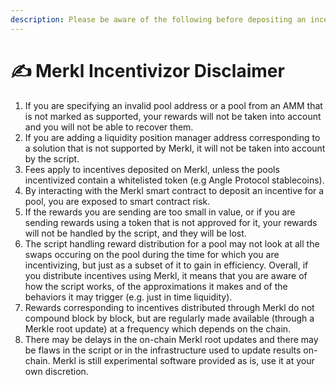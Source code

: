 ```yaml
---
description: Please be aware of the following before depositing an incentive on Merkl
---
```


# ✍️ Merkl Incentivizor Disclaimer

1. If you are specifying an invalid pool address or a pool from an AMM that is not marked as supported, your rewards will not be taken into account and you will not be able to recover them.
2. If you are adding a liquidity position manager address corresponding to a solution that is not supported by Merkl, it will not be taken into account by the script.
3. Fees apply to incentives deposited on Merkl, unless the pools incentivized contain a whitelisted token (e.g Angle Protocol stablecoins).
4. By interacting with the Merkl smart contract to deposit an incentive for a pool, you are exposed to smart contract risk.
5. If the rewards you are sending are too small in value, or if you are sending rewards using a token that is not approved for it, your rewards will not be handled by the script, and they will be lost.
6. The script handling reward distribution for a pool may not look at all the swaps occuring on the pool during the time for which you are incentivizing, but just as a subset of it to gain in efficiency. Overall, if you distribute incentives using Merkl, it means that you are aware of how the script works, of the approximations it makes and of the behaviors it may trigger (e.g. just in time liquidity).
7. Rewards corresponding to incentives distributed through Merkl do not compound block by block, but are regularly made available (through a Merkle root update) at a frequency which depends on the chain.
8. There may be delays in the on-chain Merkl root updates and there may be flaws in the script or in the infrastructure used to update results on-chain. Merkl is still experimental software provided as is, use it at your own discretion.
